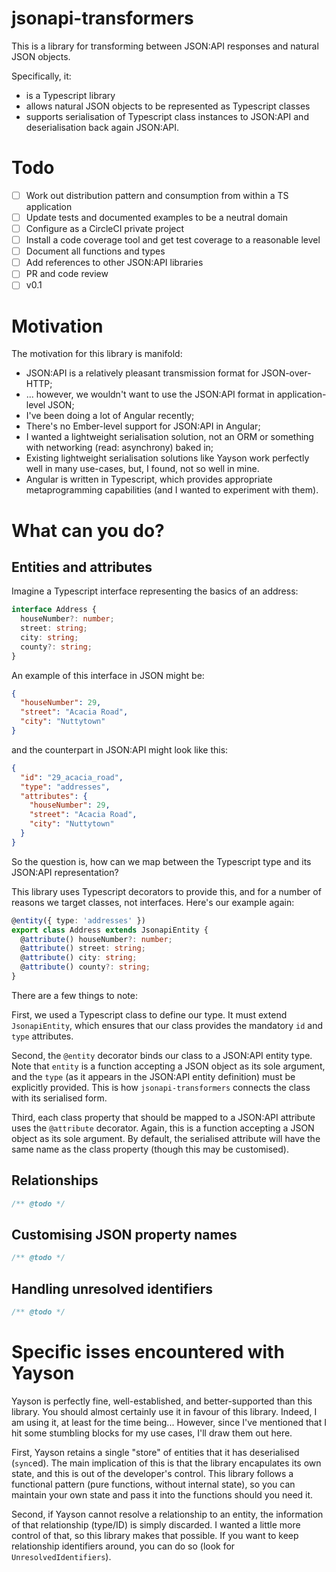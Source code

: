 # jsonapi-transformers

This is a library for transforming between JSON:API responses and natural JSON objects.

Specifically, it:

* is a Typescript library
* allows natural JSON objects to be represented as Typescript classes
* supports serialisation of Typescript class instances to JSON:API and deserialisation back again JSON:API.

# Todo

- [ ] Work out distribution pattern and consumption from within a TS application
- [ ] Update tests and documented examples to be a neutral domain
- [ ] Configure as a CircleCI private project
- [ ] Install a code coverage tool and get test coverage to a reasonable level
- [ ] Document all functions and types
- [ ] Add references to other JSON:API libraries
- [ ] PR and code review
- [ ] v0.1

# Motivation

The motivation for this library is manifold:

* JSON:API is a relatively pleasant transmission format for JSON-over-HTTP;
* ... however, we wouldn't want to use the JSON:API format in application-level JSON;
* I've been doing a lot of Angular recently;
* There's no Ember-level support for JSON:API in Angular;
* I wanted a lightweight serialisation solution, not an ORM or something with networking (read: asynchrony) baked in;
* Existing lightweight serialisation solutions like Yayson work perfectly well in many use-cases, but, I found, not so well in mine.
* Angular is written in Typescript, which provides appropriate metaprogramming capabilities (and I wanted to experiment with them).

# What can you do?

## Entities and attributes

Imagine a Typescript interface representing the basics of an address:

```typescript
interface Address {
  houseNumber?: number;
  street: string;
  city: string;
  county?: string;
}
```

An example of this interface in JSON might be:


```json
{
  "houseNumber": 29,
  "street": "Acacia Road",
  "city": "Nuttytown"
}
```

and the counterpart in JSON:API might look like this:

```json
{
  "id": "29_acacia_road",
  "type": "addresses",
  "attributes": {
    "houseNumber": 29,
    "street": "Acacia Road",
    "city": "Nuttytown"
  }
}
```

So the question is, how can we map between the Typescript type and its JSON:API representation?

This library uses Typescript decorators to provide this, and for a number of reasons we target classes, not interfaces. Here's our example again:

```typescript
@entity({ type: 'addresses' })
export class Address extends JsonapiEntity {
  @attribute() houseNumber?: number;
  @attribute() street: string;
  @attribute() city: string;
  @attribute() county?: string;
}
```

There are a few things to note:

First, we used a Typescript class to define our type. It must extend `JsonapiEntity`, which ensures that our class provides the mandatory `id` and `type` attributes.

Second, the `@entity` decorator binds our class to a JSON:API entity type. Note that `entity` is a function accepting a JSON object as its sole argument, and the `type` (as it appears in the JSON:API entity definition) must be explicitly provided. This is how `jsonapi-transformers` connects the class with its serialised form.

Third, each class property that should be mapped to a JSON:API attribute uses the `@attribute` decorator. Again, this is a function accepting a JSON object as its sole argument. By default, the serialised attribute will have the same name as the class property (though this may be customised).

## Relationships

```typescript
/** @todo */
```

## Customising JSON property names

```typescript
/** @todo */
```

## Handling unresolved identifiers

```typescript
/** @todo */
```

# Specific isses encountered with Yayson

Yayson is perfectly fine, well-established, and better-supported than this library. You should almost certainly use it in favour of this library.  Indeed, I am using it, at least for the time being... However, since I've mentioned that I hit some stumbling blocks for my use cases, I'll draw them out here.

First, Yayson retains a single "store" of entities that it has deserialised (`sync`ed). The main implication of this is that the library encapulates its own state, and this is out of the developer's control. This library follows a functional pattern (pure functions, without internal state), so you can maintain your own state and pass it into the functions should you need it.

Second, if Yayson cannot resolve a relationship to an entity, the information of that relationship (type/ID) is simply discarded. I wanted a little more control of that, so this library makes that possible. If you want to keep relationship identifiers around, you can do so (look for `UnresolvedIdentifiers`).